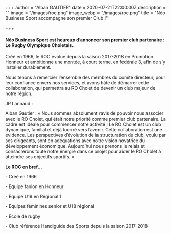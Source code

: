 +++
author = "Alban GAUTIER"
date = 2020-07-21T22:00:00Z
description = ""
image = "/images/roc.png"
image_webp = "/images/roc.png"
title = "Néo Business Sport accompagne son premier Club !"

+++
#### Néo Business Sport est heureux d’annoncer son premier club partenaire : Le Rugby Olympique Choletais.

Créé en 1966, le ROC évolue depuis la saison 2017-2018 en Promotion Honneur et ambitionne une montée, à court terme, en fédérale 3, afin de s’y installer durablement.

Nous tenons à remercier l’ensemble des membres du comité directeur, pour leur confiance envers nos services, et avons hâte de démarrer cette collaboration, qui permettra au RO Cholet de devenir un club majeur de notre région.

JP Lannaud :

Alban Gautier : « Nous sommes absolument ravis de pouvoir nous associer avec le RO Cholet, qui était notre priorité comme premier club partenaire. La cadre est idéale pour commencer notre activité ! Le RO Cholet est un club dynamique, familial et déjà tourné vers l’avenir. Cette collaboration est une évidence. Les perspectives d’évolution de la structuration du club, voulu par ses dirigeants, sont en adéquations avec notre vision novatrice du développement économique. Aujourd’hui nous prenons le relais et consacrerons toute notre énergie dans ce projet pour aider le RO Cholet à atteindre ses objectifs sportifs. »

**Le ROC en bref…**

\- Créé en 1966

\- Equipe fanion en Honneur

\- Equipe U19 en Régional 1

\- Equipes féminines senior et U18 régional

\- Ecole de rugby

\- Club référencé Handiguide des Sports depuis la saison 2017-2018